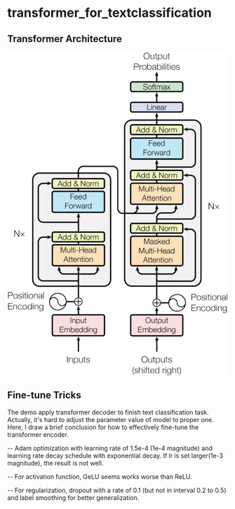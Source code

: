 # transformer_for_textclassification

## Transformer Architecture
<img src="imgs/trans_structure.png"/>

## Fine-tune Tricks
The demo apply transformer decoder to finish text classification task. Actually, it's hard to adjust the parameter value of model to proper one. Here, I draw a brief conclusion for how to effectively fine-tune the transformer encoder.

-- Adam optimization with learning rate of 1.5e-4 (1e-4 magnitude) and learning rate decay schedule with exponential decay. If lr is set larger(1e-3 magnitude), the result is not well.

-- For activation function, GeLU seems works worse than ReLU.

-- For regularization, dropout with a rate of 0.1 (but not in interval 0.2 to 0.5) and label smoothing for better generalization.


